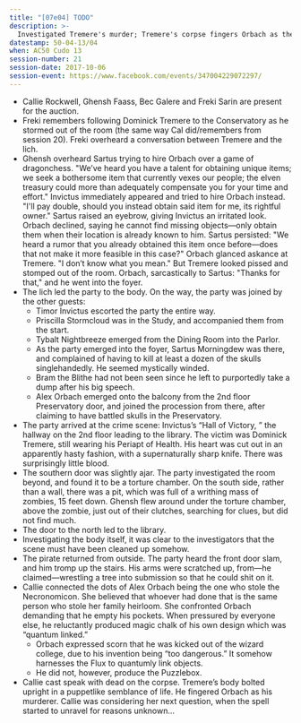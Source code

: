 ```yaml
---
title: "[07e04] TODO"
description: >-
  Investigated Tremere's murder; Tremere's corpse fingers Orbach as the killer.
datestamp: 50-04-13/04
when: AC50 Cudo 13
session-number: 21
session-date: 2017-10-06
session-event: https://www.facebook.com/events/347004229072297/
---
```


* Callie Rockwell, Ghensh Faass, Bec Galere and Freki Sarin are present for the auction.
* Freki remembers following Dominick Tremere to the Conservatory as he stormed out of the room (the same way Cal did/remembers from session 20). Freki overheard a conversation between Tremere and the lich.
* Ghensh overheard Sartus trying to hire Orbach over a game of dragonchess. "We’ve heard you have a talent for obtaining unique items; we seek a bothersome item that currently vexes our people; the elven treasury could more than adequately compensate you for your time and effort." Invictus immediately appeared and tried to hire Orbach instead. "I'll pay double, should you instead obtain said item for me, its rightful owner." Sartus raised an eyebrow, giving Invictus an irritated look. Orbach declined, saying he cannot find missing objects—only obtain them when their location is already known to him. Sartus persisted: "We heard a rumor that you already obtained this item once before—does that not make it more feasible in this case?" Orbach glanced askance at Tremere. "I don’t know what you mean." But Tremere looked pissed and stomped out of the room. Orbach, sarcastically to Sartus: "Thanks for that," and he went into the foyer.
* The lich led the party to the body. On the way, the party was joined by the other guests:
  * Timor Invictus escorted the party the entire way.
  * Priscilla Stormcloud was in the Study, and accompanied them from the start.
  * Tybalt Nightbreeze emerged from the Dining Room into the Parlor.
  * As the party emerged into the foyer, Sartus Morningdew was there, and complained of having to kill at least a dozen of the skulls singlehandedly. He seemed mystically winded.
  * Bram the Blithe had not been seen since he left to purportedly take a dump after his big speech.
  * Alex Orbach emerged onto the balcony from the 2nd floor Preservatory door, and joined the procession from there, after claiming to have battled skulls in the Preservatory.
* The party arrived at the crime scene: Invictus’s “Hall of Victory, ” the hallway on the 2nd floor leading to the library. The victim was Dominick Tremere, still wearing his Periapt of Health. His heart was cut out in an apparently hasty fashion, with a supernaturally sharp knife. There was surprisingly little blood.
* The southern door was slightly ajar. The party investigated the room beyond, and found it to be a torture chamber. On the south side, rather than a wall, there was a pit, which was full of a writhing mass of zombies, 15 feet down. Ghensh flew around under the torture chamber, above the zombie, just out of their clutches, searching for clues, but did not find much.
* The door to the north led to the library.
* Investigating the body itself, it was clear to the investigators that the scene must have been cleaned up somehow.
* The pirate returned from outside. The party heard the front door slam, and him tromp up the stairs. His arms were scratched up, from—he claimed—wrestling a tree into submission so that he could shit on it.
* Callie connected the dots of Alex Orbach being the one who stole the Necronomicon. She believed that whoever had done that is the same person who stole her family heirloom. She confronted Orbach demanding that he empty his pockets. When pressured by everyone else, he reluctantly produced magic chalk of his own design which was “quantum linked.”
  * Orbach expressed scorn that he was kicked out of the wizard college, due to his invention being “too dangerous.” It somehow harnesses the Flux to quantumly link objects.
  * He did not, however, produce the Puzzlebox.
* Callie cast speak with dead on the corpse. Tremere’s body bolted upright in a puppetlike semblance of life. He fingered Orbach as his murderer. Callie was considering her next question, when the spell started to unravel for reasons unknown...
